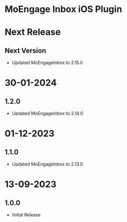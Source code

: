 # MoEngage Inbox iOS Plugin

# Next Release

## Next Version
- Updated MoEngageInbox to 2.15.0

# 30-01-2024

## 1.2.0
- Updated MoEngageInbox to 2.14.0

# 01-12-2023

## 1.1.0
- Updated MoEngageInbox to 2.13.0

# 13-09-2023

## 1.0.0
- Initial Release